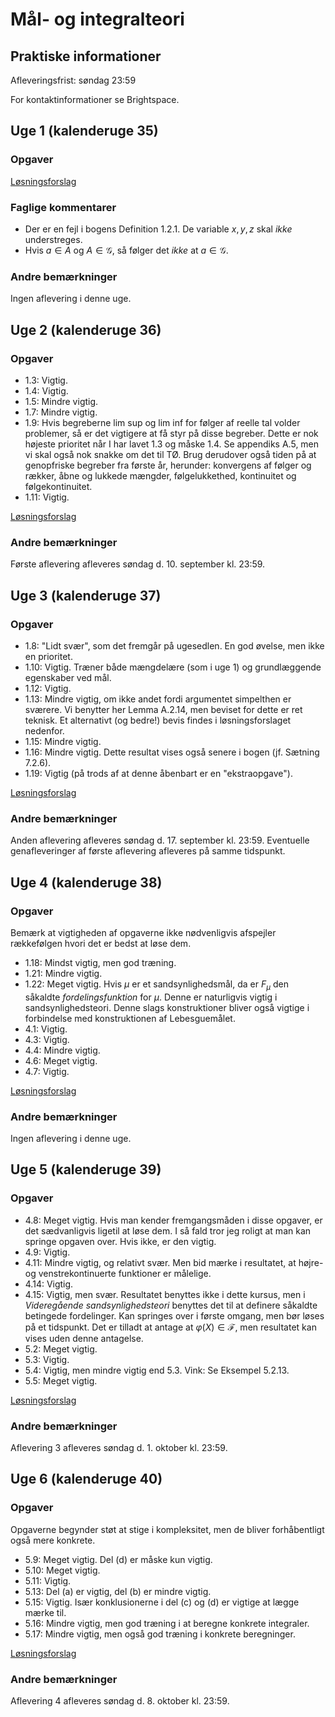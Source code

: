 # Mål- og integralteori

## Praktiske informationer

Afleveringsfrist: søndag 23:59

For kontaktinformationer se Brightspace.


## Uge 1 (kalenderuge 35)

### Opgaver

[Løsningsforslag](uge01.pdf)

### Faglige kommentarer

- Der er en fejl i bogens Definition 1.2.1. De variable $x,y,z$ skal *ikke* understreges.
- Hvis $a \in A$ og $A \in \mathcal{G}$, så følger det *ikke* at $a \in \mathcal{G}$.

### Andre bemærkninger

Ingen aflevering i denne uge.


## Uge 2 (kalenderuge 36)

### Opgaver

- 1.3: Vigtig.
- 1.4: Vigtig.
- 1.5: Mindre vigtig.
- 1.7: Mindre vigtig.
- 1.9: Hvis begreberne lim sup og lim inf for følger af reelle tal volder problemer, så er det vigtigere at få styr på disse begreber. Dette er nok højeste prioritet når I har lavet 1.3 og måske 1.4. Se appendiks A.5, men vi skal også nok snakke om det til TØ. Brug derudover også tiden på at genopfriske begreber fra første år, herunder: konvergens af følger og rækker, åbne og lukkede mængder, følgelukkethed, kontinuitet og følgekontinuitet.
- 1.11: Vigtig.

[Løsningsforslag](uge02.pdf)


### Andre bemærkninger

Første aflevering afleveres søndag d. 10. september kl. 23:59.


## Uge 3 (kalenderuge 37)

### Opgaver

- 1.8: "Lidt svær", som det fremgår på ugesedlen. En god øvelse, men ikke en prioritet.
- 1.10: Vigtig. Træner både mængdelære (som i uge 1) og grundlæggende egenskaber ved mål.
- 1.12: Vigtig.
- 1.13: Mindre vigtig, om ikke andet fordi argumentet simpelthen er sværere. Vi benytter her Lemma A.2.14, men beviset for dette er ret teknisk. Et alternativt (og bedre!) bevis findes i løsningsforslaget nedenfor.
- 1.15: Mindre vigtig.
- 1.16: Mindre vigtig. Dette resultat vises også senere i bogen (jf. Sætning 7.2.6).
- 1.19: Vigtig (på trods af at denne åbenbart er en "ekstraopgave").

[Løsningsforslag](uge03.pdf)


### Andre bemærkninger

Anden aflevering afleveres søndag d. 17. september kl. 23:59. Eventuelle genafleveringer af første aflevering afleveres på samme tidspunkt.


## Uge 4 (kalenderuge 38)

### Opgaver

Bemærk at vigtigheden af opgaverne ikke nødvenligvis afspejler rækkefølgen hvori det er bedst at løse dem.

- 1.18: Mindst vigtig, men god træning.
- 1.21: Mindre vigtig.
- 1.22: Meget vigtig. Hvis $\mu$ er et sandsynlighedsmål, da er $F_\mu$ den såkaldte *fordelingsfunktion* for $\mu$. Denne er naturligvis vigtig i sandsynlighedsteori. Denne slags konstruktioner bliver også vigtige i forbindelse med konstruktionen af Lebesguemålet.
- 4.1: Vigtig.
- 4.3: Vigtig.
- 4.4: Mindre vigtig.
- 4.6: Meget vigtig.
- 4.7: Vigtig.

[Løsningsforslag](uge04.pdf)


### Andre bemærkninger

Ingen aflevering i denne uge.


## Uge 5 (kalenderuge 39)

### Opgaver

- 4.8: Meget vigtig. Hvis man kender fremgangsmåden i disse opgaver, er det sædvanligvis ligetil at løse dem. I så fald tror jeg roligt at man kan springe opgaven over. Hvis ikke, er den vigtig.
- 4.9: Vigtig.
- 4.11: Mindre vigtig, og relativt svær. Men bid mærke i resultatet, at højre- og venstrekontinuerte funktioner er målelige.
- 4.14: Vigtig.
- 4.15: Vigtig, men svær. Resultatet benyttes ikke i dette kursus, men i *Videregående sandsynlighedsteori* benyttes det til at definere såkaldte betingede fordelinger. Kan springes over i første omgang, men bør løses på et tidspunkt. Det er tilladt at antage at $\varphi(X) \in \mathcal{F}$, men resultatet kan vises uden denne antagelse.
- 5.2: Meget vigtig.
- 5.3: Vigtig.
- 5.4: Vigtig, men mindre vigtig end 5.3. Vink: Se Eksempel 5.2.13.
- 5.5: Meget vigtig.

[Løsningsforslag](uge05.pdf)


### Andre bemærkninger

Aflevering 3 afleveres søndag d. 1. oktober kl. 23:59.


## Uge 6 (kalenderuge 40)

### Opgaver

Opgaverne begynder støt at stige i kompleksitet, men de bliver forhåbentligt også mere konkrete.

- 5.9: Meget vigtig. Del (d) er måske kun vigtig.
- 5.10: Meget vigtig.
- 5.11: Vigtig.
- 5.13: Del (a) er vigtig, del (b) er mindre vigtig.
- 5.15: Vigtig. Især konklusionerne i del (c) og (d) er vigtige at lægge mærke til.
- 5.16: Mindre vigtig, men god træning i at beregne konkrete integraler.
- 5.17: Mindre vigtig, men også god træning i konkrete beregninger.

[Løsningsforslag](uge06.pdf)


### Andre bemærkninger

Aflevering 4 afleveres søndag d. 8. oktober kl. 23:59.
